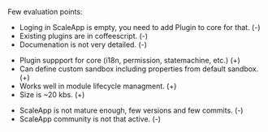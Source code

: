 Few evaluation points:

- Loging in ScaleApp is empty, you need to add Plugin to core for that. (-)
- Existing plugins are in coffeescript. (-)
- Documenation is not very detailed. (-)
+ Plugin suppport for core (i18n, permission, statemachine, etc.) (+)
+ Can define custom sandbox including properties from default sandbox. (+)
+ Works well in module lifecycle managment. (+)
+ Size is ~20 kbs. (+)
- ScaleApp is not mature enough, few versions and few commits. (-)
- ScaleApp community is not that active. (-)
